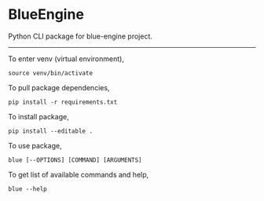 # BlueEngine
Python CLI package for blue-engine project.

<hr/>

To enter venv (virtual environment),
```console
source venv/bin/activate
```

To pull package dependencies,
```console
pip install -r requirements.txt
```

To install package,
```console
pip install --editable .
```

To use package,
```console
blue [--OPTIONS] [COMMAND] [ARGUMENTS]
```

To get list of available commands and help,
```console
blue --help
```
